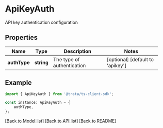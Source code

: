 # ApiKeyAuth

API key authentication configuration

## Properties

Name | Type | Description | Notes
------------ | ------------- | ------------- | -------------
**authType** | **string** | The type of authentication | [optional] [default to 'apikey']

## Example

```typescript
import { ApiKeyAuth } from '@trata/ts-client-sdk';

const instance: ApiKeyAuth = {
    authType,
};
```

[[Back to Model list]](../README.md#documentation-for-models) [[Back to API list]](../README.md#documentation-for-api-endpoints) [[Back to README]](../README.md)

